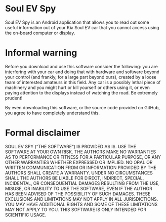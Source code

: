 # Soul EV Spy

Soul EV Spy is an Android application that allows you to read out some useful information out of your Kia Soul EV car that you cannot access using the on-board computer or display.

# Informal warning

Before you download and use this software consider the following:
you are interfering with your car and doing that with hardware and software beyond your control (and frankly, for
a large part beyond ours), created by a loose team of interested amateurs in this field. Any car is a possibly
lethal piece of machinery and you might hurt or kill yourself or others using it, or even paying attention to
the displays instead of watching the road. Be extremely prudent!

By even downloading this software, or the source code provided on GitHub, you agree to have completely understand this.

# Formal disclaimer

SOUL EV SPY (“THE SOFTWARE”) IS PROVIDED AS IS. USE THE SOFTWARE AT YOUR OWN RISK. THE AUTHORS MAKE NO WARRANTIES AS TO
PERFORMANCE OR FITNESS FOR A PARTICULAR PURPOSE, OR ANY OTHER WARRANTIES WHETHER EXPRESSED OR IMPLIED. NO ORAL OR
WRITTEN COMMUNICATION FROM OR INFORMATION PROVIDED BY THE AUTHORS SHALL CREATE A WARRANTY. UNDER NO CIRCUMSTANCES
SHALL THE AUTHORS BE LIABLE FOR DIRECT, INDIRECT, SPECIAL, INCIDENTAL, OR CONSEQUENTIAL DAMAGES RESULTING FROM THE
USE, MISUSE, OR INABILITY TO USE THE SOFTWARE, EVEN IF THE AUTHOR HAS BEEN ADVISED OF THE POSSIBILITY OF SUCH
DAMAGES. THESE EXCLUSIONS AND LIMITATIONS MAY NOT APPLY IN ALL JURISDICTIONS. YOU MAY HAVE ADDITIONAL RIGHTS AND
SOME OF THESE LIMITATIONS MAY NOT APPLY TO YOU. THIS SOFTWARE IS ONLY INTENDED FOR SCIENTIFIC USAGE.